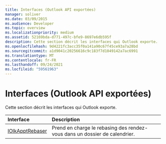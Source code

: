 ```yaml
---
title: Interfaces (Outlook API exportées)
manager: soliver
ms.date: 03/09/2015
ms.audience: Developer
ms.topic: overview
ms.localizationpriority: medium
ms.assetid: 52169bda-d771-497c-bfe9-8697e6db595f
description: Cette section décrit les interfaces qui Outlook exporte.
ms.openlocfilehash: 9d4221fc3acc35f0a141a90c67f45ce93a7a28bd
ms.sourcegitcommit: a1d9041c20256616c9c183f7d1049142a7ac6991
ms.translationtype: MT
ms.contentlocale: fr-FR
ms.lasthandoff: 09/24/2021
ms.locfileid: "59561963"
---
```

# <a name="interfaces-outlook-exported-apis"></a>Interfaces (Outlook API exportées)

Cette section décrit les interfaces qui Outlook exporte.
  
|**Interface**|**Description**|
|:-----|:-----|
|[IOlkApptRebaser](iolkapptrebaser.md) <br/> |Prend en charge le rebasing des rendez-vous dans un dossier de calendrier.  <br/> |
   

